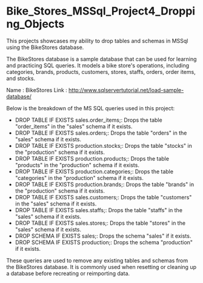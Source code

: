 # Bike_Stores_MSSql_Project4_Dropping_Objects

This projects showcases my ability to drop tables and schemas in MSSql using the BikeStores database.

The BikeStores database is a sample database that can be used for learning and practicing SQL queries. It models a bike store's operations, including categories, brands, products, customers, stores, staffs, orders, order items, and stocks.

Name   : BikeStores
Link   : http://www.sqlservertutorial.net/load-sample-database/

Below is the breakdown of the MS SQL queries used in this project:
- DROP TABLE IF EXISTS sales.order_items;: Drops the table "order_items" in the "sales" schema if it exists.
- DROP TABLE IF EXISTS sales.orders;: Drops the table "orders" in the "sales" schema if it exists.
- DROP TABLE IF EXISTS production.stocks;: Drops the table "stocks" in the "production" schema if it exists.
- DROP TABLE IF EXISTS production.products;: Drops the table "products" in the "production" schema if it exists.
- DROP TABLE IF EXISTS production.categories;: Drops the table "categories" in the "production" schema if it exists.
- DROP TABLE IF EXISTS production.brands;: Drops the table "brands" in the "production" schema if it exists.
- DROP TABLE IF EXISTS sales.customers;: Drops the table "customers" in the "sales" schema if it exists.
- DROP TABLE IF EXISTS sales.staffs;: Drops the table "staffs" in the "sales" schema if it exists.
- DROP TABLE IF EXISTS sales.stores;: Drops the table "stores" in the "sales" schema if it exists.
- DROP SCHEMA IF EXISTS sales;: Drops the schema "sales" if it exists.
- DROP SCHEMA IF EXISTS production;: Drops the schema "production" if it exists.

These queries are used to remove any existing tables and schemas from the BikeStores database. It is commonly used when resetting or cleaning up a database before recreating or reimporting data.
